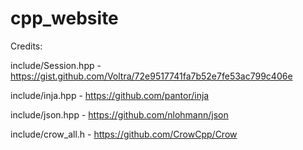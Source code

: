 # cpp_website

Credits:



include/Session.hpp - https://gist.github.com/Voltra/72e9517741fa7b52e7fe53ac799c406e

include/inja.hpp - https://github.com/pantor/inja

include/json.hpp - https://github.com/nlohmann/json

include/crow_all.h - https://github.com/CrowCpp/Crow
